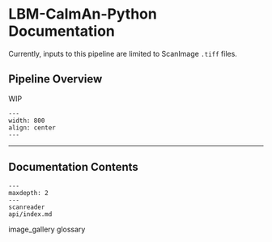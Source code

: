 # LBM-CaImAn-Python Documentation 

Currently, inputs to this pipeline are limited to ScanImage `.tiff` files.

## Pipeline Overview

WIP

```{thumbnail} https://github.com/MillerBrainObservatory/static-assets/blob/master/_images/ex_diagram.png
---
width: 800
align: center
---

```

----------------

## Documentation Contents


```{toctree}
---
maxdepth: 2
---
scanreader
api/index.md
```

image_gallery
glossary
<!-- snippets.md -->
